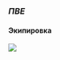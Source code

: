 ### _**ПВЕ**_

#### **Экипировка**

<img src="https://media.discordapp.net/attachments/614028663003807774/622498475237572628/ede7ef4138327a98.png" />
